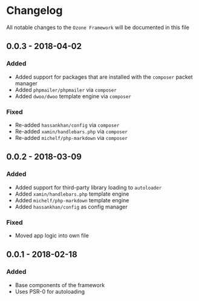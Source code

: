 # Changelog

All notable changes to the `Ozone Framework` will be documented in this file

## 0.0.3 - 2018-04-02

### Added
- Added support for packages that are installed with the `composer` packet manager
- Added `phpmailer/phpmailer` via `composer`
- Added `dwoo/dwoo` template engine via `composer`

### Fixed
- Re-added `hassankhan/config` via `composer`
- Re-added `xamin/handlebars.php` via `composer`
- Re-added `michelf/php-markdown` via `composer`

## 0.0.2 - 2018-03-09

### Added
- Added support for third-party library loading to `autoloader`
- Added `xamin/handlebars.php` template engine
- Added `michelf/php-markdown` template engine
- Added `hassankhan/config` as config manager

### Fixed
- Moved app logic into own file

## 0.0.1 - 2018-02-18

### Added
- Base components of the framework
- Uses PSR-0 for autoloading